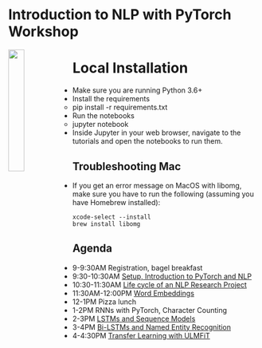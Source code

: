 
# Introduction to NLP with PyTorch Workshop

<img src="https://raw.githubusercontent.com/PythonWorkshop/intro-to-nlp-with-pytorch/master/images/logo.png" align="left" width="25%">

# Local Installation
* Make sure you are running Python 3.6+
* Install the requirements
    * pip install -r requirements.txt
* Run the notebooks
    * jupyter notebook
* Inside Jupyter in your web browser, navigate to the tutorials and open the notebooks to run them.


## Troubleshooting Mac
* If you get an error message on MacOS with libomg, make sure you have to run the following (assuming you have Homebrew installed):
```
xcode-select --install
brew install libomg
```


Agenda
----
* 9-9:30AM Registration, bagel breakfast
* 9:30-10:30AM [Setup, Introduction to PyTorch and NLP](Introduction/)
* 10:30-11:30AM [Life cycle of an NLP Research Project](nlp_lifecycle/)
* 11:30AM-12:00PM [Word Embeddings](<Word Embeddings>)
* 12-1PM Pizza lunch
* 1-2PM RNNs with PyTorch, Character Counting
* 2-3PM [LSTMs and Sequence Models](<Sequence Models>)
* 3-4PM [Bi-LSTMs and Named Entity Recognition](Named_Entity_Recognition/)
* 4-4:30PM [Transfer Learning with ULMFiT](transfer_learning/)
